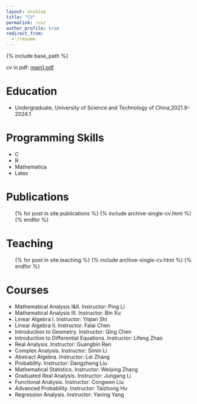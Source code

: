 ```yaml
---
layout: archive
title: "CV"
permalink: /cv/
author_profile: true
redirect_from:
  - /resume
---
```


{% include base_path %}


cv in pdf: [main1.pdf](http://wwdwy.github.io/files/main1.pdf)

Education
======
* Undergraduate, University of Science and Technology of China,2021.9-2024.1

Programming Skills
======
* C
* R
* Mathematica
* Latex

Publications
======
  <ul>{% for post in site.publications %}
    {% include archive-single-cv.html %}
  {% endfor %}</ul>
  
Teaching
======
  <ul>{% for post in site.teaching %}
    {% include archive-single-cv.html %}
  {% endfor %}</ul>
  
Courses
======
* Mathematical Analysis I&II.  Instructor: Ping Li
* Mathematical Analysis III.  Instructor: Bin Xu
* Linear Algebra I.  Instructor: Yiqian Shi
* Linear Algebra II.  Instructor: Falai Chen
* Introduction to Geometry.  Instructor: Qing Chen
* Introduction to Differential Equations.  Instructor: Lifeng Zhao
* Real Analysis.  Instructor: Guangbin Ren
* Complex Analysis.  Instructor: Simin Li
* Abstract Algebra.  Instructor: Lei Zhang
* Probability.  Instructor: Dangzheng Liu
* Mathematical Statistics.  Instructor: Weiping Zhang
* Graduated Real Analysis.  Instructor: Jungang Li
* Functional Analysis.  Instructor: Congwen Liu
* Advanced Probability.  Instructor: Taizhong Hu
* Regression Analysis.  Instructor: Yaning Yang
